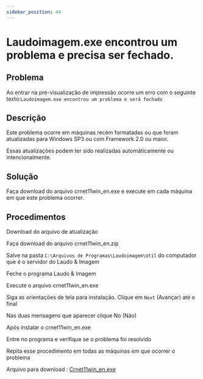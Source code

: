 ```yaml
---
sidebar_position: 44
---
```


# Laudoimagem.exe encontrou um problema e precisa ser fechado.

## Problema

Ao entrar na pré-visualização de impressão ocorre um erro com o
seguinte texto:`Laudoimagem.exe encontrou um problema e será
fechado`

## Descrição

Este problema ocorre em máquinas recém formatadas ou que foram
atualizadas para Windows SP3 ou com Framework 2.0 ou maior.

Essas atualizações podem ter sido realizadas automáticamente ou
intencionalmente.

## Solução

Faça download do arquivo crnet11win_en.exe e execute em cada máquina
em que este problema ocorrer.

## Procedimentos

Download do arquivo de atualização

Faça download do arquivo crnet11win_en.zip

Salve na pasta `C:\Arquivos de Programas\Laudoimagem\Util` do
computador que é o servidor do Laudo & Imagem

Feche o programa Laudo & Imagem

Execute o arquivo crnet11win_en.exe

Siga as orientações de tela para instalação. Clique em `Next`
(Avançar) até o final

Nas duas mensagens que aparecer clique No (Não)

Após instalar o crnet11win_en.exe

Entre no programa e verifique se o problema foi resolvido

Repita esse procedimento em todas as máquinas em que ocorrer o
problema

Arquivo para download :
[Crnet11win_en.exe](http://suporte.laudoimagem.com.br/download//Crnet11win_en.exe)
